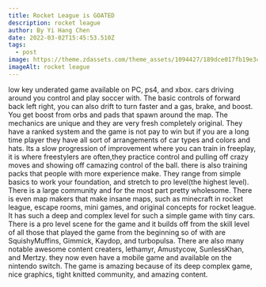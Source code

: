 ```yaml
---
title: Rocket League is GOATED
description: rocket league
author: By Yi Hang Chen
date: 2022-03-02T15:45:53.510Z
tags:
  - post
image: https://theme.zdassets.com/theme_assets/1094427/189dce017fb19e3ca1b94b2095d519cc514df22c.jpg
imageAlt: rocket league
---
```

<!--StartFragment-->

low key underated game available on PC, ps4, and xbox. cars driving around you control and play soccer with. The basic controls of forward back left right, you can also drift to turn faster and a gas, brake, and boost. You get boost from orbs and pads that spawn around the map. The mechanics are unique and they are very fresh completely original. They have a ranked system and the game is not pay to win but if you are a long time player they have all sort of arrangements of car types and colors and hats. Its a slow progression of improvement where you can train in freeplay, it is where freestylers are often,they practice control and pulling off crazy moves and showing off camazing control of the ball. there is also training packs that people with more experience make. They range from simple basics to work your foundation, and stretch to pro level(the highest level). There is a large community and for the most part pretty wholesome. There is even map makers that make insane maps, such as minecraft in rocket league, escape rooms, mini games, and original concepts for rocket league. It has such a deep and complex level for such a simple game with tiny cars. There is a pro level scene for the game and it builds off from the skill level of all those that played the game from the beginning so of with are SquishyMuffins, Gimmick, Kaydop, and turbopulsa. There are also many notable awesome content creaters, lethamyr, Amustycow, SunlessKhan, and Mertzy. they now even have a mobile game and available on the nintendo switch. The game is amazing because of its deep complex game, nice graphics, tight knitted community, and amazing content.

<!--EndFragment-->